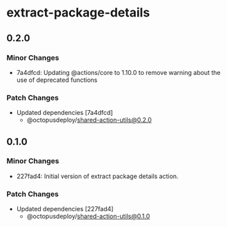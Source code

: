 # extract-package-details

## 0.2.0

### Minor Changes

-   7a4dfcd: Updating @actions/core to 1.10.0 to remove warning about the use of deprecated functions

### Patch Changes

-   Updated dependencies [7a4dfcd]
    -   @octopusdeploy/shared-action-utils@0.2.0

## 0.1.0

### Minor Changes

-   227fad4: Initial version of extract package details action.

### Patch Changes

-   Updated dependencies [227fad4]
    -   @octopusdeploy/shared-action-utils@0.1.0

